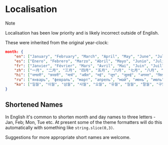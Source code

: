 Localisation
============

> [!NOTE]
> Localisation has been low priority and is likely incorrect outside of English.


These were inherited from the original year-clock:

```json
month: {
	"en": ["January", "February", "March", "April", "May", "June", "July", "August", "September", "October", "November", "December"],
	"es": ["Enero", "Febrero", "Marzo", "Abril", "Mayo", "Junio", "Julio", "Agosto", "Septiembre", "Octubre", "Noviembre", "Diciembre"],
	"fr": ["Janvier", "Février", "Mars", "Avril", "Mai", "Juin", "Juillet", "Août", "Septembre", "Octobre", "Novembre", "Décembre"],
	"zh": ["一月", "二月", "三月", "四月", "五月", "六月", "七月", "八月", "九月", "十月", "十一月", "十二月"],
	"hi": ["जनवरी", "फ़रवरी", "मार्च", "अप्रैल", "मई", "जून", "जुलाई", "अगस्त", "सितंबर", "अक्टूबर", "नवंबर", "दिसंबर"],
	"ru": ["январь", "февраль", "март", "апрель", "май", "июнь", "июль", "август", "сентябрь", "октябрь", "ноябрь", "декабрь"],
	"ko": ["일월", "이월", "삼월", "사월", "오월", "유월", "칠월", "팔월", "구월", "시월", "십일월", "십이월"]
}
```

Shortened Names
---------------

In English it's common to shorten month and day names to three letters - Jan, Feb; Mon, Tue etc.
At present some of the theme formatters will do this automatically with something like `string.slice(0,3)`.

Suggestions for more appropriate short names are welcome.
